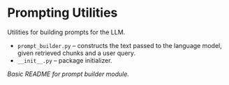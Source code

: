 # Prompting Utilities

Utilities for building prompts for the LLM.

- `prompt_builder.py` – constructs the text passed to the language model, given retrieved chunks and a user query.
- `__init__.py` – package initializer.

*Basic README for prompt builder module.*
